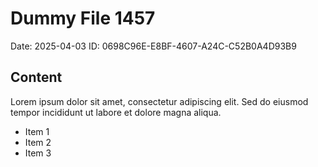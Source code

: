 # Dummy File 1457

Date: 2025-04-03
ID: 0698C96E-E8BF-4607-A24C-C52B0A4D93B9

## Content

Lorem ipsum dolor sit amet, consectetur adipiscing elit.
Sed do eiusmod tempor incididunt ut labore et dolore magna aliqua.

* Item 1
* Item 2
* Item 3


